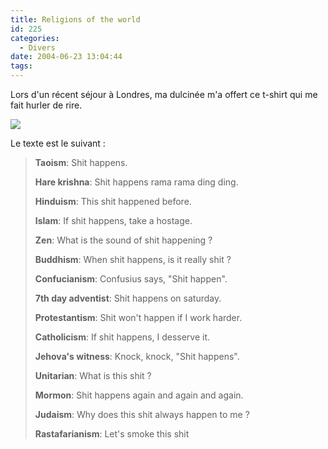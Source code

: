 ```yaml
---
title: Religions of the world
id: 225
categories:
  - Divers
date: 2004-06-23 13:04:44
tags:
---
```


Lors d'un récent séjour à Londres, ma dulcinée m'a offert ce t-shirt qui me fait hurler de rire.

![](/images/religions_of_the_world.jpg)

Le texte est le suivant&nbsp;:
 > **Taoism**: Shit happens.
> 
> **Hare krishna**: Shit happens rama rama ding ding.
> 
> **Hinduism**: This shit happened before.
> 
> **Islam**: If shit happens, take a hostage.
> 
> **Zen**: What is the sound of shit happening ?
> 
> **Buddhism**: When shit happens, is it really shit ?
> 
> **Confucianism**: Confusius says, "Shit happen".
> 
> **7th day adventist**: Shit happens on saturday.
> 
> **Protestantism**: Shit won't happen if I work harder.
> 
> **Catholicism**: If shit happens, I desserve it.
> 
> **Jehova's witness**: Knock, knock, "Shit happens".
> 
> **Unitarian**: What is this shit ?
> 
> **Mormon**: Shit happens again and again and again.
> 
> **Judaism**: Why does this shit always happen to me ?
> 
> **Rastafarianism**: Let's smoke this shit